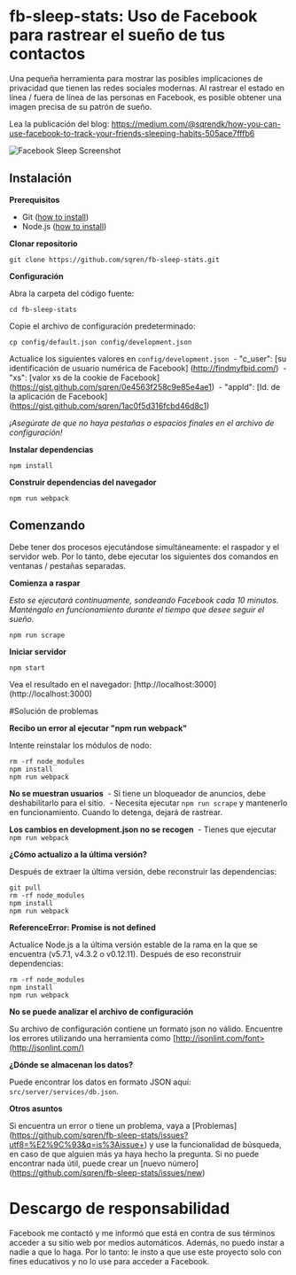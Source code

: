 # fb-sleep-stats: Uso de Facebook para rastrear el sueño de tus contactos

Una pequeña herramienta para mostrar las posibles implicaciones de privacidad que tienen las redes sociales modernas. Al rastrear el estado en línea / fuera de línea de las personas en Facebook, es posible obtener una imagen precisa de su patrón de sueño.

Lea la publicación del blog: https://medium.com/@sqrendk/how-you-can-use-facebook-to-track-your-friends-sleeping-habits-505ace7fffb6

![Facebook Sleep Screenshot](https://cloud.githubusercontent.com/assets/209966/13382859/b7b31aa4-de7e-11e5-8fca-35d68fe2f02f.png)


## Instalación

**Prerequisitos**
 - Git ([how to install](https://git-scm.com/book/en/v2/Getting-Started-Installing-Git))
 - Node.js ([how to install](https://docs.npmjs.com/getting-started/installing-node))

**Clonar repositorio**
```
git clone https://github.com/sqren/fb-sleep-stats.git
```

**Configuración**

Abra la carpeta del código fuente:
```
cd fb-sleep-stats
```

Copie el archivo de configuración predeterminado:
```
cp config/default.json config/development.json
```

Actualice los siguientes valores en `config/development.json`
 - "c_user": [su identificación de usuario numérica de Facebook] (http://findmyfbid.com/)
 - "xs": [valor xs de la cookie de Facebook] (https://gist.github.com/sqren/0e4563f258c9e85e4ae1)
 - "appId": [Id. de la aplicación de Facebook] (https://gist.github.com/sqren/1ac0f5d316fcbd46d8c1)

*¡Asegúrate de que no haya pestañas o espacios finales en el archivo de configuración!*

**Instalar dependencias**
```
npm install
```

**Construir dependencias del navegador**
```
npm run webpack
```

## Comenzando

Debe tener dos procesos ejecutándose simultáneamente: el raspador y el servidor web. Por lo tanto, debe ejecutar los siguientes dos comandos en ventanas / pestañas separadas.

**Comienza a raspar**

*Esto se ejecutará continuamente, sondeando Facebook cada 10 minutos. Manténgalo en funcionamiento durante el tiempo que desee seguir el sueño.*
```
npm run scrape
```

**Iniciar servidor**
```
npm start
```

Vea el resultado en el navegador: [http://localhost:3000] (http://localhost:3000)

#Solución de problemas

**Recibo un error al ejecutar "npm run webpack"**

Intente reinstalar los módulos de nodo:
```
rm -rf node_modules
npm install
npm run webpack
```

**No se muestran usuarios**
 - Si tiene un bloqueador de anuncios, debe deshabilitarlo para el sitio.
 - Necesita ejecutar `npm run scrape` y mantenerlo en funcionamiento. Cuando lo detenga, dejará de rastrear.

**Los cambios en development.json no se recogen**
 - Tienes que ejecutar `npm run webpack`

**¿Cómo actualizo a la última versión?**

Después de extraer la última versión, debe reconstruir las dependencias:
```
git pull
rm -rf node_modules
npm install
npm run webpack
```

**ReferenceError: Promise is not defined**

Actualice Node.js a la última versión estable de la rama en la que se encuentra (v5.7.1, v4.3.2 o v0.12.11). Después de eso reconstruir dependencias:
```
rm -rf node_modules
npm install
npm run webpack
```

**No se puede analizar el archivo de configuración**

Su archivo de configuración contiene un formato json no válido. Encuentre los errores utilizando una herramienta como [http://jsonlint.com/font>(http://jsonlint.com/)

**¿Dónde se almacenan los datos?**

Puede encontrar los datos en formato JSON aquí: `src/server/services/db.json`.

**Otros asuntos**

Si encuentra un error o tiene un problema, vaya a [Problemas] (https://github.com/sqren/fb-sleep-stats/issues?utf8=%E2%9C%93&q=is%3Aissue+) y use la funcionalidad de búsqueda, en caso de que alguien más ya haya hecho la pregunta. Si no puede encontrar nada útil, puede crear un [nuevo número] (https://github.com/sqren/fb-sleep-stats/issues/new)


# Descargo de responsabilidad
Facebook me contactó y me informó que está en contra de sus términos acceder a su sitio web por medios automáticos. Además, no puedo instar a nadie a que lo haga. Por lo tanto: le insto a que use este proyecto solo con fines educativos y no lo use para acceder a Facebook.

